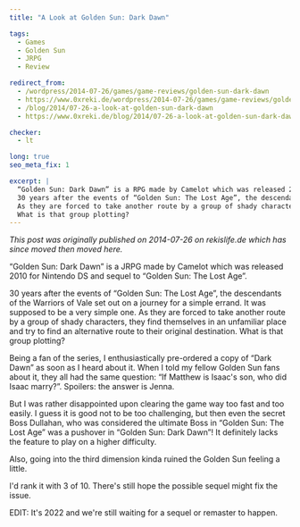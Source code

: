 ```yaml
---
title: "A Look at Golden Sun: Dark Dawn"

tags:
  - Games
  - Golden Sun
  - JRPG
  - Review

redirect_from: 
  - /wordpress/2014-07-26/games/game-reviews/golden-sun-dark-dawn
  - https://www.0xreki.de/wordpress/2014-07-26/games/game-reviews/golden-sun-dark-dawn
  - /blog/2014/07-26-a-look-at-golden-sun-dark-dawn
  - https://www.0xreki.de/blog/2014/07-26-a-look-at-golden-sun-dark-dawn

checker:
  - lt

long: true
seo_meta_fix: 1

excerpt: |
  “Golden Sun: Dark Dawn” is a RPG made by Camelot which was released 2010 for Nintendo DS and sequel to “Golden Sun: The Lost Age”.
  30 years after the events of “Golden Sun: The Lost Age”, the descendants of the Warriors of Vale set out on a journey for a simple errand.
  As they are forced to take another route by a group of shady characters, they find themselves in an unfamiliar place and try to find an alternative route to their original destination.
  What is that group plotting?
---
```

*This post was originally published on 2014-07-26 on rekislife.de which has since moved then moved here.*

“Golden Sun: Dark Dawn” is a JRPG made by Camelot which was released 2010 for Nintendo DS and sequel to “Golden Sun: The Lost Age”.

30 years after the events of “Golden Sun: The Lost Age”, the descendants of the Warriors of Vale set out on a journey for a simple errand.
It was supposed to be a very simple one.
As they are forced to take another route by a group of shady characters, they find themselves in an unfamiliar place and try to find an alternative route to their original destination.
What is that group plotting?

Being a fan of the series, I enthusiastically pre-ordered a copy of “Dark Dawn” as soon as I heard about it.
When I told my fellow Golden Sun fans about it, they all had the same question: “If Matthew is Isaac's son, who did Isaac marry?”.
Spoilers: the answer is Jenna.

But I was rather disappointed upon clearing the game way too fast and too easily.
I guess it is good not to be too challenging, but then even the secret Boss Dullahan, who was considered the ultimate Boss in “Golden Sun: The Lost Age” was a pushover in “Golden Sun: Dark Dawn”!
It definitely lacks the feature to play on a higher difficulty.

Also, going into the third dimension kinda ruined the Golden Sun feeling a little.

I'd rank it with 3 of 10.
There's still hope the possible sequel might fix the issue.

EDIT: It's 2022 and we're still waiting for a sequel or remaster to happen.
